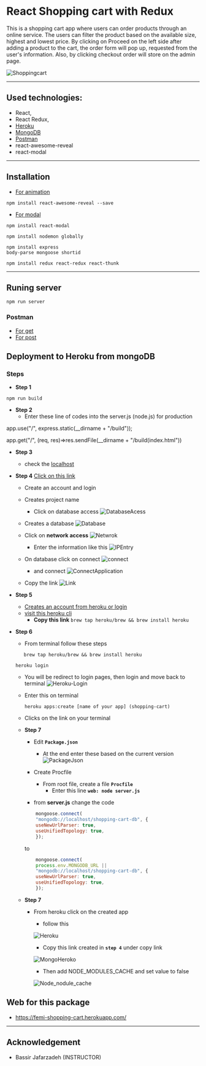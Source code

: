 # React Shopping cart with Redux

This is a shopping cart app where users can order products through  an online service.
The users can filter the product based on the available size, highest and lowest price. By clicking on Proceed on the left side after adding a product to the cart, the order form will pop up, requested from the user's information. Also, by clicking checkout order will store on the admin page.

![Shoppingcart](/img/ShoppingCart.png)

---
 ## Used technologies: 
- React, 
- React Redux,
- [Heroku](https://www.heroku.com)
- [MongoDB](https://www.mongodb.com/)
- [Postman](https://www.postman.com/)
- react-awesome-reveal
- react-modal

---
## Installation 
- [For animation ](https://www.npmjs.com/package/react-awesome-reveal)
```shell
npm install react-awesome-reveal --save
```

- [For modal ](https://www.npmjs.com/package/react-modal)
```shell
npm install react-modal
```

```shell
npm install nodemon globally 
```

```shell
npm install express 
body-parse mongoose shortid
```


```shell
npm install redux react-redux react-thunk
```

---
## Runing server

```shell
npm run server
```

### Postman
- [For get](http://localhost:5000/api/products)
- [For post](http://localhost:5000/api/products)


## Deployment to Heroku from mongoDB

### Steps
- **Step 1**

```shell
npm run build
```

- **Step 2**
    -   Enter these line of codes into the server.js (node.js) for production 

app.use("/", express.static(__dirname + "/build"));

app.get("/", (req, res)=>res.sendFile(__dirname + "/build(index.html"))

- **Step 3**
    - check the [localhost](http://localhost:5000/)

- **Step 4**
    [Click on this link](https://www.mongodb.com/cloud)
    - Create an account and login

    - Creates project name
        - Click on database access
        ![DatabaseAcess](/img/DatabaseAccess.png)

    - Creates  a database
        ![Database](/img/Database.png)

    - Click on **network access**
        ![Netwrok](/img/Netwrok.png)

        - Enter the information like this
        ![IPEntry](/img/IPEntry.png)
    

    - On database click on connect 
        ![connect](/img/Connect.png)

        - and connect 
        ![ConnectApplication](/img/ConnectApplication.png)
    
    - Copy the link
        ![Link](/img/Link.png)

- **Step 5**    
    - [Creates an account from heroku or login](https://id.heroku.com/login)
    - [visit this heroku cli](https://devcenter.heroku.com/articles/heroku-cli)
        - **Copy this link** 
            `brew tap heroku/brew && brew install heroku`

- **Step 6**  
    - From terminal follow these steps

     ```shell
        brew tap heroku/brew && brew install heroku
    ```

    ```shell
    heroku login 
    ```
    - You will be redirect to login pages, then login and move back to terminal 
        ![Heroku-Login](/img/Herokulogin.png)

    - Enter this on terminal
        ```shell
        heroku apps:create [name of your app] (shopping-cart)
        ```
    - Clicks on the link on your terminal 

    - **Step 7** 
        - Edit **`Package.json`**
            - At the end enter these based on the current version
            ![PackageJson](/img/PackageJson.png)

        - Create Procfile 
            - From root file, create a file **`Procfile`**
                - Enter this line **`web: node server.js`**
        - from **server.js** change the code
        ```js
            mongoose.connect(
            "mongodb://localhost/shopping-cart-db", {
            useNewUrlParser: true,
            useUnifiedTopology: true,
            });
        ```
        to 
        ```js
            mongoose.connect(
            process.env.MONGODB_URL ||
            "mongodb://localhost/shopping-cart-db", {
            useNewUrlParser: true,
            useUnifiedTopology: true,
            });
        ```


    - **Step 7**    
        - From heroku click on the created app

            - follow this 
             
            ![Heroku](/img/Heroku.png)

            - Copy this link created in **`step 4`** under copy link 

            ![MongoHeroko](/img/MongoHeroku.png)

            - Then add NODE_MODULES_CACHE and set value to false

            ![Node_nodule_cache](/img/NodeModule.png)

## Web for this package
- https://femi-shopping-cart.herokuapp.com/

---

## Acknowledgement 
- Bassir Jafarzadeh (INSTRUCTOR)